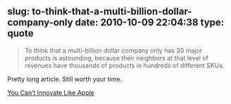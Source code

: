 slug: to-think-that-a-multi-billion-dollar-company-only
date: 2010-10-09 22:04:38
type: quote
---

> To think that a multi-billion dollar company only has 30 major products is astounding, because their neighbors at that level of revenues have thousands of products in hundreds of different SKUs.

Pretty long article. Still worth your time.

 [You Can’t Innovate Like Apple](http://www.pragmaticmarketing.com/publications/magazine/6/4/you_cant_innovate_like_apple)
